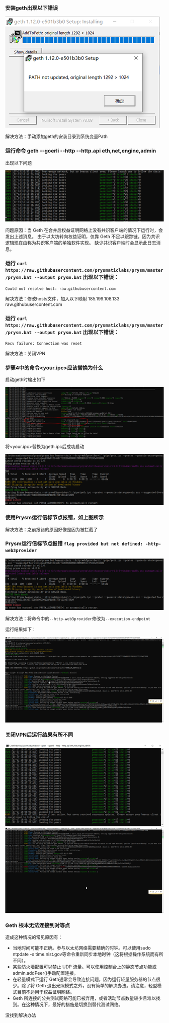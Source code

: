 ### 安装geth出现以下错误

<img src="./img/安装geth错误.PNG">

解决方法：手动添加geth的安装目录到系统变量Path

### 运行命令 geth --goerli --http --http.api eth,net,engine,admin 
出现以下问题

<img src="./img/运行geth问题1.PNG">

问题原因：当 Geth 在合并后权益证明网络上没有共识客户端的情况下运行时，会发出上述消息。 由于以太坊转向权益证明，仅靠 Geth 不足以跟踪链，因为共识逻辑现在由称为共识客户端的单独软件实现。 缺少共识客户端时会显示此日志消息。

###  运行 `curl https://raw.githubusercontent.com/prysmaticlabs/prysm/master/prysm.bat --output prysm.bat` 出现以下错误：

    Could not resolve host: raw.githubusercontent.com

解决方法：修改hosts文件，加入以下映射
185.199.108.133 raw.githubusercontent.com

### 运行 `curl https://raw.githubusercontent.com/prysmaticlabs/prysm/master/prysm.bat --output prysm.bat` 出现以下错误：

    Recv failure: Connection was reset

解决方法：关闭VPN

### 步骤4中的命令<your.ipc>应该替换为什么
启动geth时输出如下

<img src="./img/geth启动输出.PNG">

将<your.ipc>替换为geth.ipc后成功启动

<img src="./img/使用Prysm运行信标节点报错1.PNG">

### 使用Prysm运行信标节点报错，如上图所示
解决方法：之前报错的原因好像是因为被拦截了

### Prysm运行信标节点报错 `flag provided but not defined: -http-web3provider`

<img src="./img/使用Prysm运行信标节点报错1.PNG">

解决方法：将命令中的`--http-web3provider`修改为`--execution-endpoint`

运行结果如下：

<img src="./img/使用Prysm运行信标节点报错2解决方法.PNG">

### 关闭VPN后运行结果有所不同
<img src="./img/关闭VPN后运行geth.PNG">
<img src="./img/关闭VPN后运行信标节点.PNG">

### Geth 根本无法连接到对等点
造成这种情况的常见原因有：
- 当地时间可能不正确。参与以太坊网络需要精确的时钟。可以使用sudo ntpdate -s time.nist.gov等命令重新同步本地时钟（这将根据操作系统而有所不同）。
- 某些防火墙配置可以禁止 UDP 流量。可以使用控制台上的静态节点功能或admin.addPeer()手动配置连接。
- 在轻量模式下运行 Geth通常会导致连接问题，因为运行轻量服务器的节点很少。除了将 Geth 退出光照模式之外，没有简单的解决办法。请注意，轻型模式目前不适用于权益证明网络。
- Geth 所连接的公共测试网络可能已被弃用，或者活动节点数量较少且难以找到。在这种情况下，最好的措施是切换到替代测试网络。

没找到解决办法

















